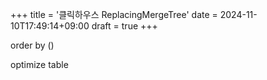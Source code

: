 +++
title = '클릭하우스 ReplacingMergeTree'
date = 2024-11-10T17:49:14+09:00
draft = true
+++


order by ()


optimize table